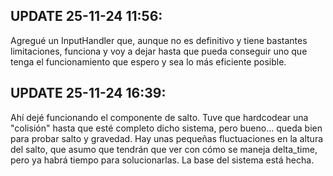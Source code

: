 ## UPDATE 25-11-24 11:56:
Agregué un InputHandler que, aunque no es definitivo y tiene bastantes limitaciones, funciona y voy 
a dejar hasta que pueda conseguir uno que tenga el funcionamiento que espero y sea lo más eficiente 
posible.

## UPDATE 25-11-24 16:39:
Ahí dejé funcionando el componente de salto. Tuve que hardcodear una "colisión" hasta que esté completo dicho sistema, pero bueno... queda 
bien para probar salto y gravedad. Hay unas pequeñas fluctuaciones en la altura del salto, que asumo que tendrán que ver con cómo se maneja 
delta_time, pero ya habrá tiempo para solucionarlas. La base del sistema está hecha.